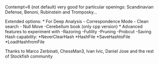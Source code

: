 Contempt=6 (not default) very good for particular openings: Scandinavian Defense, Benoni, Rubinstein and Tromposky...

Extended options:
	* For Deep Analysis
		- Correspondence Mode
		- Clean search
		- Null Move
		-Cerebellum book (only cpp version)
	* Advanced features to experiment with
		-Razoring
		-Futility
		-Pruning
		-Probcut
		-Saving Hash capability:
			*NeverClearHash 
			*HashFile 
			*SaveHashtoFile 
			*LoadHashfromFile		
  
		
Thanks to Marco Zerbinati, ChessMan3, Ivan Ivic, Daniel Jose and the rest of Stockfish community
	